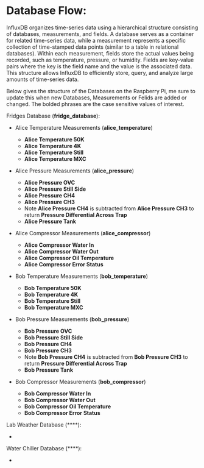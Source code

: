 # Database Flow:

InfluxDB organizes time-series data using a hierarchical structure consisting of databases, measurements, and fields. A database serves as a container for related time-series data, while a measurement represents a specific collection of time-stamped data points (similar to a table in relational databases). Within each measurement, fields store the actual values being recorded, such as temperature, pressure, or humidity. Fields are key-value pairs where the key is the field name and the value is the associated data. This structure allows InfluxDB to efficiently store, query, and analyze large amounts of time-series data.

Below gives the structure of the Databases on the Raspberry Pi, me sure to update this when new Databases, Measurements or Felids are added or changed. The bolded phrases are the case sensitive values of interest.  

Fridges Database (**fridge_database**):

- Alice Temperature Measurements (**alice_temperature**)
    - **Alice Temperature 50K**
    - **Alice Temperature 4K**
    - **Alice Temperature Still**
    - **Alice Temperature MXC**

- Alice Pressure Measurements (**alice_pressure**)
    - **Alice Pressure OVC**
    - **Alice Pressure Still Side**
    - **Alice Pressure CH4**
    - **Alice Pressure CH3**
    - Note **Alice Pressure CH4** is subtracted from **Alice Pressure CH3** to return **Pressure Differential Across Trap**
    - **Alice Pressure Tank**

- Alice Compressor Measurements (**alice_compressor**)
    - **Alice Compressor Water In**
    - **Alice Compressor Water Out**
    - **Alice Compressor Oil Temperature**
    - **Alice Compressor Error Status**

- Bob Temperature Measurements (**bob_temperature**)
   - **Bob Temperature 50K**
   - **Bob Temperature 4K**
   - **Bob Temperature Still**
   - **Bob Temperature MXC**

- Bob Pressure Measurements (**bob_pressure**)
   - **Bob Pressure OVC**
   - **Bob Pressure Still Side**
   - **Bob Pressure CH4**
   - **Bob Pressure CH3**
   - Note **Bob Pressure CH4** is subtracted from **Bob Pressure CH3** to return **Pressure Differential Across Trap**
   - **Bob Pressure Tank**

- Bob Compressor Measurements (**bob_compressor**)
   - **Bob Compressor Water In**
   - **Bob Compressor Water Out**
   - **Bob Compressor Oil Temperature**
   - **Bob Compressor Error Status**

Lab Weather Database (****):

- 

Water Chiller Database (****):

-


